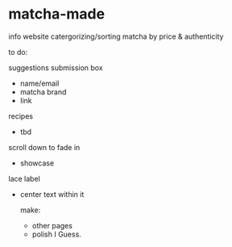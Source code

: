 # matcha-made
 info website catergorizing/sorting matcha by price & authenticity

to do:

suggestions submission box
- name/email
- matcha brand
- link

recipes
- tbd

scroll down to fade in
- showcase

lace label
- center text within it

  make:
  - other pages
  - polish I Guess.
